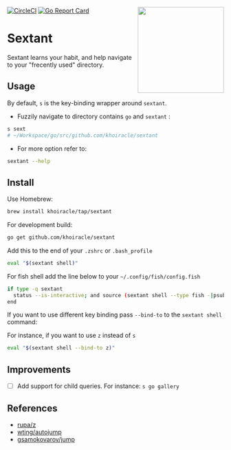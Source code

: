 [![CircleCI](https://circleci.com/gh/khoiracle/sextant.svg?style=shield)](https://circleci.com/gh/khoiracle/sextant) [![Go Report Card](https://goreportcard.com/badge/github.com/khoiracle/sextant)](https://goreportcard.com/report/github.com/khoiracle/sextant)
<img width="200" align="right" src="https://github.com/khoiracle/sextant/blob/master/logo.svg">
# Sextant 
Sextant learns your habit, and help navigate to your "frecently used" directory.

## Usage
By default, `s` is the key-binding wrapper around `sextant`. 

- Fuzzily navigate to directory contains `go` and `sextant` :

```bash
s sext
# ~/Workspace/go/src/github.com/khoiracle/sextant
```

- For more option refer to:

```bash
sextant --help
```

## Install

Use Homebrew:

```bash
brew install khoiracle/tap/sextant
```

For development build:

```bash
go get github.com/khoiracle/sextant
```

Add this to the end of your `.zshrc` or `.bash_profile` 

```bash
eval "$(sextant shell)"
```

For fish shell add the line below to your `~/.config/fish/config.fish`

```bash
if type -q sextant
  status --is-interactive; and source (sextant shell --type fish -|psub)
end
```

If you want to use different key binding pass `--bind-to` to the `sextant shell` command:

For instance, if you want to use `z` instead of `s`

```bash
eval "$(sextant shell --bind-to z)"
```

## Improvements

- [ ] Add support for child queries. For instance: `s go gallery` 

## References

- [rupa/z](https://github.com/rupa/z)
- [wting/autojump](https://github.com/wting/autojump)
- [gsamokovarov/jump](https://github.com/gsamokovarov/jump)
